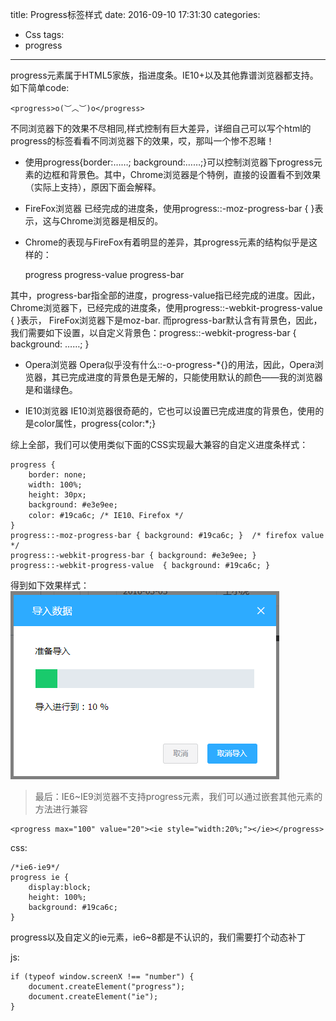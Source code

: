 title: Progress标签样式
date: 2016-09-10 17:31:30
categories:
- Css
tags:
- progress
---
progress元素属于HTML5家族，指进度条。IE10+以及其他靠谱浏览器都支持。如下简单code:

    <progress>o(︶︿︶)o</progress>

不同浏览器下的效果不尽相同,样式控制有巨大差异，详细自己可以写个html的progress的标签看看不同浏览器下的效果，哎，那叫一个惨不忍睹！
<!-- more -->
* 使用progress{border:……; background:……;}可以控制浏览器下progress元素的边框和背景色。其中，Chrome浏览器是个特例，直接的设置看不到效果（实际上支持），原因下面会解释。
* FireFox浏览器
已经完成的进度条，使用progress::-moz-progress-bar { }表示，这与Chrome浏览器是相反的。
* Chrome的表现与FireFox有着明显的差异，其progress元素的结构似乎是这样的：

    progress
        progress-value
        progress-bar
<!-- more -->
其中，progress-bar指全部的进度，progress-value指已经完成的进度。因此，Chrome浏览器下，已经完成的进度条，使用progress::-webkit-progress-value { }表示， FireFox浏览器下是moz-bar. 而progress-bar默认含有背景色，因此，我们需要如下设置，以自定义背景色：progress::-webkit-progress-bar { background: ……; }

* Opera浏览器
Opera似乎没有什么::-o-progress-\*{}的用法，因此，Opera浏览器，其已完成进度的背景色是无解的，只能使用默认的颜色——我的浏览器是和谐绿色。

* IE10浏览器
IE10浏览器很奇葩的，它也可以设置已完成进度的背景色，使用的是color属性，progress{color:\*;}

综上全部，我们可以使用类似下面的CSS实现最大兼容的自定义进度条样式：

    progress {
        border: none;
        width: 100%;
        height: 30px;
        background: #e3e9ee;
        color: #19ca6c; /* IE10、Firefox */
    }
    progress::-moz-progress-bar { background: #19ca6c; }  /* firefox value */
    progress::-webkit-progress-bar { background: #e3e9ee; }
    progress::-webkit-progress-value  { background: #19ca6c; }

得到如下效果样式：
![](/images/posts/progress/01.png)

>最后：IE6~IE9浏览器不支持progress元素，我们可以通过嵌套其他元素的方法进行兼容

    <progress max="100" value="20"><ie style="width:20%;"></ie></progress>

css:

    /*ie6-ie9*/
    progress ie {
        display:block;
        height: 100%;
        background: #19ca6c;
    }

progress以及自定义的ie元素，ie6~8都是不认识的，我们需要打个动态补丁

js:

    if (typeof window.screenX !== "number") {
        document.createElement("progress");
        document.createElement("ie");
    }

